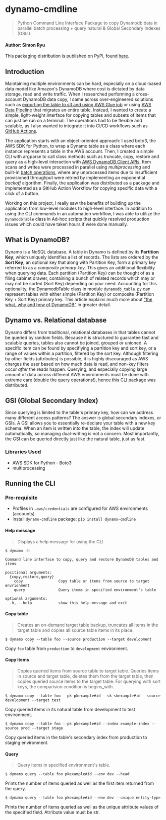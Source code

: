 # dynamo-cmdline
> Python Command Line Interface Package to copy Dynamodb data in parallel batch processing + query natural & Global Secondary Indexes (GSIs).
#### Author: Simon Ryu

This packaging distribution is published on PyPI, found [here](https://pypi.org/project/dynamo-cmdline/).

## Introduction
Maintaining multiple environments can be hard, especially on a cloud-based data model like Amazon's DynamoDB where cost is dictated by data storage, read and write traffic. When I researched performing a cross-account DynamoDB data copy, I came across over-engineered solutions such as [exporting the table to s3 and using AWS Glue job](https://aws.amazon.com/premiumsupport/knowledge-center/dynamodb-cross-account-migration/) or using [AWS Data Pipeline](https://aws.amazon.com/blogs/database/how-to-migrate-amazon-dynamodb-tables-from-one-aws-account-to-another-with-aws-data-pipeline/) that migrates an entire table. Instead, I wanted to create a simple, light-weight interface for copying tables and subsets of items that can just be run on a terminal. The operations had to be flexible and scalable, as I also wanted to integrate it into CI/CD workflows such as [GitHub Actions](https://github.com/features/actions).

The application starts with an object-oriented approach: I used boto3, the AWS SDK for Python, to wrap a Dynamo table as a class where each instance represents a table in the AWS account. Then, I created a simple CLI with argparse to call class methods such as truncate, copy, restore and query as a high-level interaction with [AWS DynamoDB Client APIs](https://boto3.amazonaws.com/v1/documentation/api/latest/reference/services/dynamodb.html). Item scans and writes were processed in parallel using *multiprocessing* and built-in [batch operations](https://docs.aws.amazon.com/amazondynamodb/latest/APIReference/API_BatchWriteItem.html), where any unprocessed items due to insufficient provisioned throughput were retried by implementing an exponential *backoff* algorithm. Finally, the application was distributed as a package and implemented as a GitHub Action Workflow for copying specific data with a click of a button.

Working on this project, I really saw the benefits of building up the application from low-level modules to high-level interface. In addition to using the CLI commands in an automation workflow, I was able to utilize the `DynamodbTable` class in Ad-hoc scripts that quickly resolved production issues which could have taken hours if were done manually.

## What is DynamoDB?
Dynamo is a NoSQL database. A table in Dynamo is defined by its **Partition Key**, which
uniquely identifies a list of records.
The lists are ordered by the **Sort Key**, an optional key that along with Partition Key, form a 
primary key referred to as a *composite primary key*. This gives an additional flexibility when querying data.
Each partition (Partition Key) can be thought of as a filing cabinet drawer, containing a bunch of related records
which may or may not be sorted (Sort Key) depending on your need. Accounting for this optionality, the DynamodbTable class in module `dynamodb_table.py`
can represent tables with either simple (Partition Key) or composite (Partition Key + Sort Key) primary key. This article explains much more about ["the what, why and how of DynamoDB"](https://adamrackis.dev/dynamo-introduction/) in greater detail.

## Dynamo vs. Relational database
Dynamo differs from traditional, relational databases in that tables cannot be queried by random fields.
Because it is structured to guarantee fast and scalable queries, tables also cannot be joined, grouped or unioned.
A specific item can be found by specifiying a partition key and sort key, or a range of values within a partition,
filtered by the sort key. Although filtering by other fields (attributes) is possible,
it is highly discouraged as AWS charges the user based on how much data is read, and non-key filters occur *after*
the reads happen. Querying, and especially copying large amount of data across different AWS environments must be done with extreme care
(double the query operations!), hence this CLI package was distributed.

## GSI (Global Secondary Index)
Since querying is limited to the table's primary key, how can we address many different access patterns? The answer is global secondary indexes, or GSIs. A GSI allows you to essentially re-declare your table with a new key schema. When an item is written into the table, the index will update automatically, so managing dual-writing is not a concern. Most importantly, the GSI can be queried directly just like the natural table, just as fast.

### Libraries Used
- AWS SDK for Python - Boto3
- multiprocessing

## Running the CLI

### Pre-requisite

- Profiles in `.aws/credentials` are configured for AWS environments (accounts).
- Install `dynamo-cmdline` package: ```pip install dynamo-cmdline```

#### Help message
> Displays a help message for using the CLI.


`$ dynamo -h`
```
Command line interface to copy, query and restore DynamoDB tables and items

positional arguments:
  {copy,restore,query}
    copy                Copy table or items from source to target envrionment
    query               Query items in specified environment's table

optional arguments:
  -h, --help            show this help message and exit
```

#### Copy table
> Creates an on-demand target table backup, truncates all items in the target table and copies all source table items in its place.


```$ dynamo copy --table foo --source production --target development```


Copy `foo` table from `production` to `development` environment.


#### Copy items
> Copies queried items from source table to target table. Queries items in source and target table, deletes them from the target table, then copies queried source items to the target table.
> For querying with sort keys, the comparision condition is begins_with.


```
$ dynamo copy --table foo --pk pkexample#id --sk skexample#id --source development --target test
```

Copy queried items in its natural table from development to test environment.


```$ dynamo copy --table foo --pk pkexample#id --index example-index --source prod --target stage```


Copy queried items in the table's secondary index from production to staging environment.

#### Query
> Query items in specified environment's table.

```$ dynamo query --table foo pkexample#id --env dev --head```

Prints the number of items queried as well as the first item returned from the query.

```$ dynamo query --table foo pkexample#id --env dev --unique entity-type```

Prints the number of items queried as well as the unique attribute values of the specified field. Atrribute value must be str.

